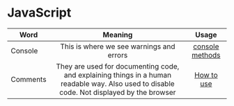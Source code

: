 # JavaScript
| Word | Meaning |        Usage |
|----------|:----------:|:-------:| 
| Console | This is where we see warnings and errors |[console methods](https://github.com/Kemelite1/Learn_frontend/blob/master/modernjs/script.js#L1-L9)
| Comments | They are used for documenting code, and explaining things in a human readable way. Also used to disable code. Not displayed by the browser| [How to use](https://github.com/Kemelite1/Learn_frontend/blob/master/modernjs/script.js)|





























